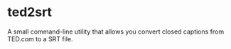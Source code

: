 ted2srt
=======

A small command-line utility that allows you convert closed captions from TED.com to a SRT file.
